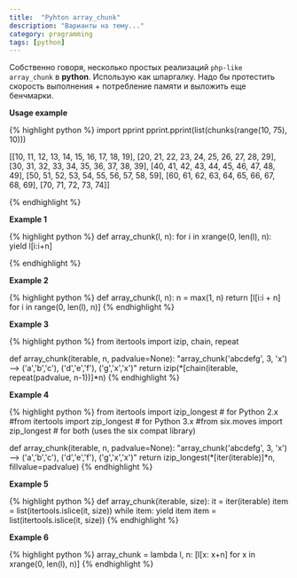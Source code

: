 ```yaml
---
title:  "Pyhton array_chunk"
description: "Варианты на тему..."
category: programming
tags: [python]
---
```


Собственно говоря, несколько простых реализаций `php-like array_chunk` в **python**. Использую как шпаргалку. Надо бы протестить скорость выполнения + потребление памяти и выложить еще бенчмарки.

<!-- cut -->
**Usage example**

{% highlight python %}
import pprint
pprint.pprint(list(chunks(range(10, 75), 10)))

[[10, 11, 12, 13, 14, 15, 16, 17, 18, 19],
 [20, 21, 22, 23, 24, 25, 26, 27, 28, 29],
 [30, 31, 32, 33, 34, 35, 36, 37, 38, 39],
 [40, 41, 42, 43, 44, 45, 46, 47, 48, 49],
 [50, 51, 52, 53, 54, 55, 56, 57, 58, 59],
 [60, 61, 62, 63, 64, 65, 66, 67, 68, 69],
 [70, 71, 72, 73, 74]]

{% endhighlight %}

**Example 1**

{% highlight python %}
def array_chunk(l, n):
    for i in xrange(0, len(l), n):
        yield l[i:i+n]

{% endhighlight %}


**Example 2**

{% highlight python %}
def array_chunk(l, n):
    n = max(1, n)
    return [l[i:i + n] for i in range(0, len(l), n)]
{% endhighlight %}


**Example 3**

{% highlight python %}
from itertools import izip, chain, repeat

def array_chunk(iterable, n, padvalue=None):
    "array_chunk('abcdefg', 3, 'x') --> ('a','b','c'), ('d','e','f'), ('g','x','x')"
    return izip(*[chain(iterable, repeat(padvalue, n-1))]*n)
{% endhighlight %}


**Example 4**

{% highlight python %}
from itertools import izip_longest # for Python 2.x
#from itertools import zip_longest # for Python 3.x
#from six.moves import zip_longest # for both (uses the six compat library)

def array_chunk(iterable, n, padvalue=None):
    "array_chunk('abcdefg', 3, 'x') --> ('a','b','c'), ('d','e','f'), ('g','x','x')"
    return izip_longest(*[iter(iterable)]*n, fillvalue=padvalue)
{% endhighlight %}


**Example 5**

{% highlight python %}
def array_chunk(iterable, size):
    it = iter(iterable)
    item = list(itertools.islice(it, size))
    while item:
        yield item
        item = list(itertools.islice(it, size))
{% endhighlight %}


**Example 6**

{% highlight python %}
array_chunk = lambda l, n: [l[x: x+n] for x in xrange(0, len(l), n)]
{% endhighlight %}
